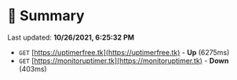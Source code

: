 # 📖 Summary
Last updated: **10/26/2021, 6:25:32 PM**

- `GET` [https://uptimerfree.tk](https://uptimerfree.tk) - **Up** (6275ms)
- `GET` [https://monitoruptimer.tk](https://monitoruptimer.tk) - **Down** (403ms)
